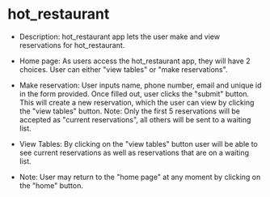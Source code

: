 # hot_restaurant

* Description: hot_restaurant app lets the user make and view reservations for hot_restaurant.

* Home page:  As users access the hot_restaurant app, they will have 2 choices. User can either "view tables" or "make reservations". 

*  Make reservation: User inputs name, phone number, email and unique id in the form provided. Once filled out, user clicks the "submit" button.  This will create a new reservation, which the user can view by clicking the "view tables" button. Note: Only the first 5 reservations will be accepted as "current reservations", all others will be sent to a waiting list. 

* View Tables: By clicking on the "view tables" button user will be able to see current reservations as well as reservations that are on a waiting list.

* Note: User may return to the "home page" at any moment by clicking on the "home" button.